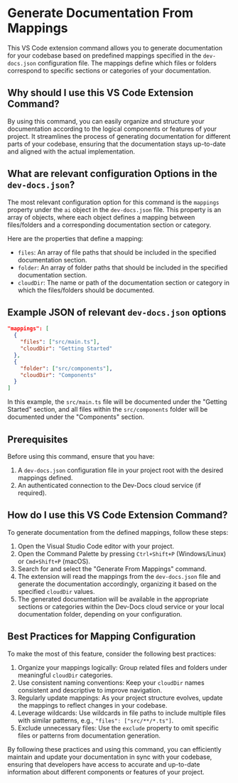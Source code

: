 

  # Generate Documentation From Mappings

This VS Code extension command allows you to generate documentation for your codebase based on predefined mappings specified in the `dev-docs.json` configuration file. The mappings define which files or folders correspond to specific sections or categories of your documentation.

## Why should I use this VS Code Extension Command?

By using this command, you can easily organize and structure your documentation according to the logical components or features of your project. It streamlines the process of generating documentation for different parts of your codebase, ensuring that the documentation stays up-to-date and aligned with the actual implementation.

## What are relevant configuration Options in the `dev-docs.json`?

The most relevant configuration option for this command is the `mappings` property under the `ai` object in the `dev-docs.json` file. This property is an array of objects, where each object defines a mapping between files/folders and a corresponding documentation section or category.

Here are the properties that define a mapping:

- `files`: An array of file paths that should be included in the specified documentation section.
- `folder`: An array of folder paths that should be included in the specified documentation section.
- `cloudDir`: The name or path of the documentation section or category in which the files/folders should be documented.

## Example JSON of relevant `dev-docs.json` options

```json
"mappings": [
  {
    "files": ["src/main.ts"],
    "cloudDir": "Getting Started"
  },
  {
    "folder": ["src/components"],
    "cloudDir": "Components"
  }
]
```

In this example, the `src/main.ts` file will be documented under the "Getting Started" section, and all files within the `src/components` folder will be documented under the "Components" section.

## Prerequisites

Before using this command, ensure that you have:

1. A `dev-docs.json` configuration file in your project root with the desired mappings defined.
2. An authenticated connection to the Dev-Docs cloud service (if required).

## How do I use this VS Code Extension Command?

To generate documentation from the defined mappings, follow these steps:

1. Open the Visual Studio Code editor with your project.
2. Open the Command Palette by pressing `Ctrl+Shift+P` (Windows/Linux) or `Cmd+Shift+P` (macOS).
3. Search for and select the "Generate From Mappings" command.
4. The extension will read the mappings from the `dev-docs.json` file and generate the documentation accordingly, organizing it based on the specified `cloudDir` values.
5. The generated documentation will be available in the appropriate sections or categories within the Dev-Docs cloud service or your local documentation folder, depending on your configuration.

## Best Practices for Mapping Configuration

To make the most of this feature, consider the following best practices:

1. Organize your mappings logically: Group related files and folders under meaningful `cloudDir` categories.
2. Use consistent naming conventions: Keep your `cloudDir` names consistent and descriptive to improve navigation.
3. Regularly update mappings: As your project structure evolves, update the mappings to reflect changes in your codebase.
4. Leverage wildcards: Use wildcards in file paths to include multiple files with similar patterns, e.g., `"files": ["src/**/*.ts"]`.
5. Exclude unnecessary files: Use the `exclude` property to omit specific files or patterns from documentation generation.

By following these practices and using this command, you can efficiently maintain and update your documentation in sync with your codebase, ensuring that developers have access to accurate and up-to-date information about different components or features of your project.

  